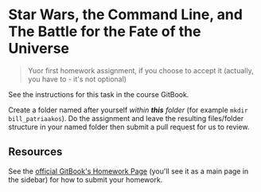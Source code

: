 # Star Wars, the Command Line, and The Battle for the Fate of the Universe

> Yuor first homework assignment, if you choose to accept it (actually, you have to - it's not optional)

See the instructions for this task in the course GitBook.

Create a folder named after yourself *within __this__ folder* (for example `mkdir bill_patriaakos`). Do the assignment and leave the resulting files/folder structure in your named folder then submit a pull request for us to review.

## Resources

See the [official GitBook's Homework Page](https://billpatrianakos.gitbooks.io/wdi-bandits/content/) (you'll see it as a main page in the sidebar) for how to submit your homework.
